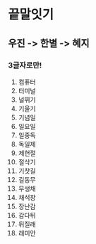 # 끝말잇기 
## 우진 -> 한별 -> 혜지
### 3글자로만!

1. 컴퓨터
2. 터미널
3. 널뛰기
4. 기울기
5. 기념일
6. 일요일
7. 일중독
8. 독일제
9. 제헌절
10. 절삭기
11. 기찻길
12. 길동무
13. 무생채
14. 채석장
15. 장난감
16. 감다뒤
17. 뒤질래
18. 래미안